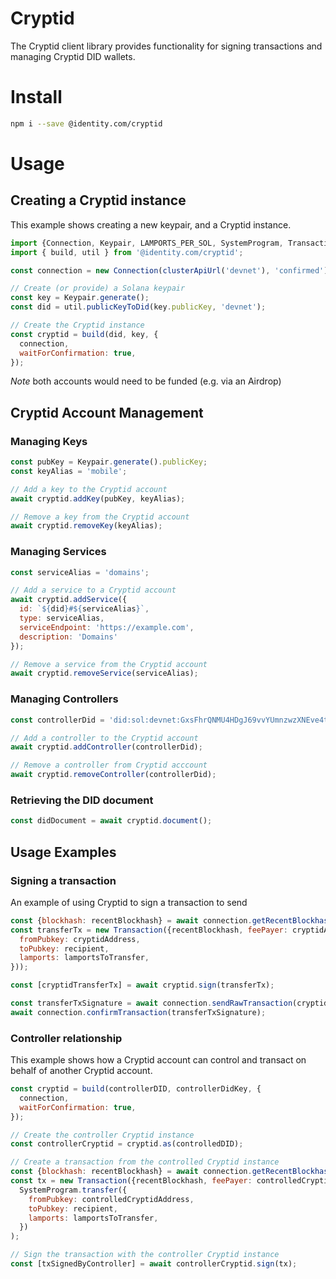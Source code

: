 # Cryptid

The Cryptid client library provides functionality for signing transactions and managing Cryptid DID wallets.

# Install

```sh
npm i --save @identity.com/cryptid
```

# Usage

## Creating a Cryptid instance

This example shows creating a new keypair, and a Cryptid instance.

```javascript
import {Connection, Keypair, LAMPORTS_PER_SOL, SystemProgram, Transaction} from '@solana/web3.js';
import { build, util } from '@identity.com/cryptid';

const connection = new Connection(clusterApiUrl('devnet'), 'confirmed');

// Create (or provide) a Solana keypair
const key = Keypair.generate();
const did = util.publicKeyToDid(key.publicKey, 'devnet');

// Create the Cryptid instance
const cryptid = build(did, key, {
  connection,
  waitForConfirmation: true,
});
```

*Note* both accounts would need to be funded (e.g. via an Airdrop)

## Cryptid Account Management

### Managing Keys

```javascript
const pubKey = Keypair.generate().publicKey;
const keyAlias = 'mobile';

// Add a key to the Cryptid account
await cryptid.addKey(pubKey, keyAlias);

// Remove a key from the Cryptid account
await cryptid.removeKey(keyAlias);
```

### Managing Services

```javascript
const serviceAlias = 'domains';

// Add a service to a Cryptid account
await cryptid.addService({
  id: `${did}#${serviceAlias}`,
  type: serviceAlias,
  serviceEndpoint: 'https://example.com',
  description: 'Domains'
});

// Remove a service from the Cryptid account
await cryptid.removeService(serviceAlias);
```

### Managing Controllers

```javascript
const controllerDid = 'did:sol:devnet:GxsFhrQNMU4HDgJ69vvYUmnzwzXNEve4tskCqTx7SsHK';

// Add a controller to the Cryptid account
await cryptid.addController(controllerDid);

// Remove a controller from Cryptid acccount
await cryptid.removeController(controllerDid);
```

### Retrieving the DID document

```javascript
const didDocument = await cryptid.document();
```

## Usage Examples

### Signing a transaction
An example of using Cryptid to sign a transaction to send
```javascript
const {blockhash: recentBlockhash} = await connection.getRecentBlockhash();
const transferTx = new Transaction({recentBlockhash, feePayer: cryptidAddress}).add(SystemProgram.transfer({
  fromPubkey: cryptidAddress,
  toPubkey: recipient,
  lamports: lamportsToTransfer,
}));

const [cryptidTransferTx] = await cryptid.sign(transferTx);

const transferTxSignature = await connection.sendRawTransaction(cryptidTransferTx.serialize());
await connection.confirmTransaction(transferTxSignature);
```

### Controller relationship
This example shows how a Cryptid account can control and transact on behalf of another Cryptid account.

```javascript
const cryptid = build(controllerDID, controllerDidKey, {
  connection,
  waitForConfirmation: true,
});

// Create the controller Cryptid instance
const controllerCryptid = cryptid.as(controlledDID);

// Create a transaction from the controlled Cryptid instance
const {blockhash: recentBlockhash} = await connection.getRecentBlockhash();
const tx = new Transaction({recentBlockhash, feePayer: controlledCryptidAddress}).add(
  SystemProgram.transfer({
    fromPubkey: controlledCryptidAddress,
    toPubkey: recipient,
    lamports: lamportsToTransfer,
  })
);

// Sign the transaction with the controller Cryptid instance
const [txSignedByController] = await controllerCryptid.sign(tx);
```

